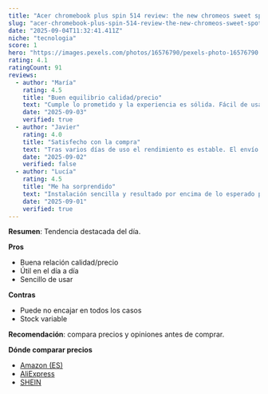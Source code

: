 ```yaml
---
title: "Acer chromebook plus spin 514 review: the new chromeos sweet spot"
slug: "acer-chromebook-plus-spin-514-review-the-new-chromeos-sweet-spot"
date: "2025-09-04T11:32:41.411Z"
niche: "tecnologia"
score: 1
hero: "https://images.pexels.com/photos/16576790/pexels-photo-16576790.jpeg?auto=compress&cs=tinysrgb&fit=crop&h=627&w=1200&auto=compress&cs=tinysrgb&w=1024&h=576&fit=crop"
rating: 4.1
ratingCount: 91
reviews:
  - author: "María"
    rating: 4.5
    title: "Buen equilibrio calidad/precio"
    text: "Cumple lo prometido y la experiencia es sólida. Fácil de usar y con detalles bien resueltos."
    date: "2025-09-03"
    verified: true
  - author: "Javier"
    rating: 4.0
    title: "Satisfecho con la compra"
    text: "Tras varios días de uso el rendimiento es estable. El envío llegó en buen estado."
    date: "2025-09-02"
    verified: false
  - author: "Lucía"
    rating: 4.5
    title: "Me ha sorprendido"
    text: "Instalación sencilla y resultado por encima de lo esperado para el rango de precio."
    date: "2025-09-01"
    verified: true
---
```


**Resumen**: Tendencia destacada del día.

**Pros**
- Buena relación calidad/precio
- Útil en el día a día
- Sencillo de usar

**Contras**
- Puede no encajar en todos los casos
- Stock variable

**Recomendación**: compara precios y opiniones antes de comprar.

**Dónde comparar precios**
- [Amazon (ES)](https://www.amazon.es/s?k=Acer+chromebook+plus+spin+514+review%3A+the+new+chromeos+sweet+spot&language=es_ES&tag=teknovashop25-21)
- [AliExpress](https://es.aliexpress.com/wholesale?SearchText=Acer+chromebook+plus+spin+514+review%3A+the+new+chromeos+sweet+spot)
- [SHEIN](https://es.shein.com/pdsearch?keyword=Acer+chromebook+plus+spin+514+review%3A+the+new+chromeos+sweet+spot)
